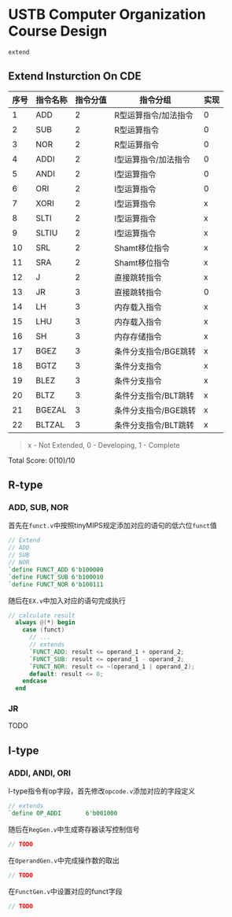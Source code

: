 # USTB Computer Organization Course Design

`extend`

## Extend Insturction On CDE

| 序号 | 指令名称 | 指令分值 | 指令分组             | 实现|
| :--- | :------- | :------- | -------------------- | --- |
| 1    | ADD      | 2        | R型运算指令/加法指令 | 0|
| 2    | SUB      | 2        | R型运算指令          | 0|
| 3    | NOR      | 2        | R型运算指令          | 0|
| 4    | ADDI     | 2        | I型运算指令/加法指令 | 0|
| 5    | ANDI     | 2        | I型运算指令          | 0|
| 6    | ORI      | 2        | I型运算指令          | 0|
| 7    | XORI     | 2        | I型运算指令          | x|
| 8    | SLTI     | 2        | I型运算指令          | x|
| 9    | SLTIU    | 2        | I型运算指令          | x|
| 10   | SRL      | 2        | Shamt移位指令        | x|
| 11   | SRA      | 2        | Shamt移位指令        | x|
| 12   | J        | 2        | 直接跳转指令         | x|
| 13   | JR       | 3        | 直接跳转指令         | 0|
| 14   | LH       | 3        | 内存载入指令         | x|
| 15   | LHU      | 3        | 内存载入指令         | x|
| 16   | SH       | 3        | 内存存储指令         | x|
| 17   | BGEZ     | 3        | 条件分支指令/BGE跳转 | x|
| 18   | BGTZ     | 3        | 条件分支指令         | x|
| 19   | BLEZ     | 3        | 条件分支指令         | x|
| 20   | BLTZ     | 3        | 条件分支指令/BLT跳转 | x|
| 21   | BGEZAL   | 3        | 条件分支指令/BGE跳转 | x|
| 22   | BLTZAL   | 3        | 条件分支指令/BLT跳转 | x|


> x - Not Extended, 0 - Developing, 1 - Complete

Total Score: 0(10)/10


## R-type

### ADD, SUB, NOR

首先在`funct.v`中按照tinyMIPS规定添加对应的语句的低六位`funct`值

```verilog
// Extend
// ADD
// SUB
// NOR
`define FUNCT_ADD 6'b100000
`define FUNCT_SUB 6'b100010
`define FUNCT_NOR 6'b100111
```

随后在`EX.v`中加入对应的语句完成执行

```verilog
// calculate result
  always @(*) begin
    case (funct)
      // ...
      // extends
      `FUNCT_ADD: result <= operand_1 + operand_2;
      `FUNCT_SUB: result <= operand_1 - operand_2;
      `FUNCT_NOR: result <= ~(operand_1 | operand_2);
      default: result <= 0;
    endcase
  end
```

### JR

TODO


## I-type

### ADDI, ANDI, ORI

I-type指令有op字段，首先修改`opcode.v`添加对应的字段定义

```verilog
// extends
`define OP_ADDI       6'b001000
```

随后在`RegGen.v`中生成寄存器读写控制信号

```verilog
// TODO
```

在`OperandGen.v`中完成操作数的取出

```verilog
// TODO
```

在`FunctGen.v`中设置对应的funct字段


```verilog
// TODO
```


